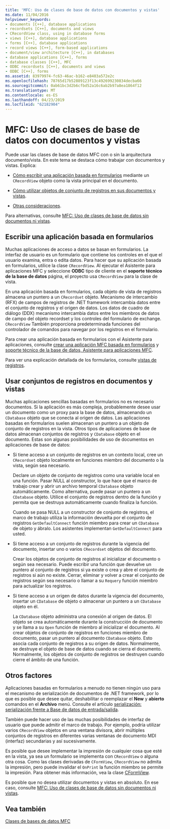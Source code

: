 ```yaml
---
title: 'MFC: Uso de clases de base de datos con documentos y vistas'
ms.date: 11/04/2016
helpviewer_keywords:
- documents [C++], database applications
- recordsets [C++], documents and views
- CRecordView class, using in database forms
- views [C++], database applications
- forms [C++], database applications
- record views [C++], form-based applications
- document/view architecture [C++], in databases
- database applications [C++], forms
- database classes [C++], MFC
- ODBC recordsets [C++], documents and views
- ODBC [C++], forms
ms.assetid: 83979974-fc63-46ac-b162-e8403a572e2c
ms.openlocfilehash: 78765d17b52889123f13c492699230834decba66
ms.sourcegitcommit: 0ab61bc3d2b6cfbd52a16c6ab2b97a8ea1864f12
ms.translationtype: MT
ms.contentlocale: es-ES
ms.lasthandoff: 04/23/2019
ms.locfileid: "62182904"
---
```

# <a name="mfc-using-database-classes-with-documents-and-views"></a>MFC: Uso de clases de base de datos con documentos y vistas

Puede usar las clases de base de datos MFC con o sin la arquitectura documento/vista. En este tema se destaca cómo trabajar con documentos y vistas. Explica:

- [Cómo escribir una aplicación basada en formularios](#_core_writing_a_form.2d.based_application) mediante un `CRecordView` objeto como la vista principal en el documento.

- [Cómo utilizar objetos de conjunto de registros en sus documentos y vistas](#_core_using_recordsets_in_documents_and_views).

- [Otras consideraciones](#_core_other_factors).

Para alternativas, consulte [MFC: Uso de clases de base de datos sin documentos ni vistas](../data/mfc-using-database-classes-without-documents-and-views.md).

##  <a name="_core_writing_a_form.2d.based_application"></a> Escribir una aplicación basada en formularios

Muchas aplicaciones de acceso a datos se basan en formularios. La interfaz de usuario es un formulario que contiene los controles en el que el usuario examina, entra o edita datos. Para hacer que su aplicación basada en formularios, utilice la clase `CRecordView`. Al ejecutar el Asistente para aplicaciones MFC y seleccione **ODBC** tipo de cliente en el **soporte técnico de la base de datos** página, el proyecto usa `CRecordView` para la clase de vista.

En una aplicación basada en formularios, cada objeto de vista de registros almacena un puntero a un `CRecordset` objeto. Mecanismo de intercambio (RFX) de campos de registros de .NET framework intercambia datos entre el conjunto de registros y el origen de datos. Los datos de cuadro de diálogo (DDX) mecanismo intercambia datos entre los miembros de datos de campo del objeto recordset y los controles del formulario de exchange. `CRecordView` También proporciona predeterminada funciones del controlador de comandos para navegar por los registros en el formulario.

Para crear una aplicación basada en formularios con el Asistente para aplicaciones, consulte [crear una aplicación MFC basada en formularios](../mfc/reference/creating-a-forms-based-mfc-application.md) y [soporte técnico de la base de datos, Asistente para aplicaciones MFC](../mfc/reference/database-support-mfc-application-wizard.md).

Para ver una explicación detallada de los formularios, consulte [vistas de registros](../data/record-views-mfc-data-access.md).

##  <a name="_core_using_recordsets_in_documents_and_views"></a> Usar conjuntos de registros en documentos y vistas

Muchas aplicaciones sencillas basadas en formularios no es necesario documentos. Si la aplicación es más compleja, probablemente desee usar un documento como un proxy para la base de datos, almacenando un `CDatabase` objeto que se conecta al origen de datos. Las aplicaciones basadas en formularios suelen almacenan un puntero a un objeto de conjunto de registros en la vista. Otros tipos de aplicaciones de base de datos almacenan conjuntos de registros y `CDatabase` objeto en el documento. Estas son algunas posibilidades de uso de documentos en aplicaciones de base de datos:

- Si tiene acceso a un conjunto de registros en un contexto local, cree un `CRecordset` objeto localmente en funciones miembro del documento o la vista, según sea necesario.

   Declare un objeto de conjunto de registros como una variable local en una función. Pasar NULL al constructor, lo que hace que el marco de trabajo crear y abrir un archivo temporal `CDatabase` objeto automáticamente. Como alternativa, puede pasar un puntero a un `CDatabase` objeto. Utilice el conjunto de registros dentro de la función y permita que se destruya automáticamente cuando finaliza la función.

   Cuando se pasa NULL a un constructor de conjunto de registros, el marco de trabajo utiliza la información devuelta por el conjunto de registros `GetDefaultConnect` función miembro para crear un `CDatabase` de objeto y ábralo. Los asistentes implementan `GetDefaultConnect` para usted.

- Si tiene acceso a un conjunto de registros durante la vigencia del documento, insertar uno o varios `CRecordset` objetos del documento.

   Crear los objetos de conjunto de registros al inicializar el documento o según sea necesario. Puede escribir una función que devuelve un puntero al conjunto de registros si ya existe o crea y abre el conjunto de registros si aún no existe. Cerrar, eliminar y volver a crear el conjunto de registros según sea necesario o llamar a su `Requery` función miembro para actualizar los registros.

- Si tiene acceso a un origen de datos durante la vigencia del documento, insertar un `CDatabase` de objeto o almacenar un puntero a un `CDatabase` objeto en él.

   La `CDatabase` objeto administra una conexión al origen de datos. El objeto se crea automáticamente durante la construcción de documento y se llama a su `Open` función de miembro al inicializar el documento. Al crear objetos de conjunto de registros en funciones miembro de documento, pasar un puntero al documento `CDatabase` objeto. Esto asocia cada conjunto de registros a su origen de datos. Normalmente, se destruye el objeto de base de datos cuando se cierra el documento. Normalmente, los objetos de conjunto de registros se destruyen cuando cierre el ámbito de una función.

##  <a name="_core_other_factors"></a> Otros factores

Aplicaciones basadas en formularios a menudo no tienen ningún uso para el mecanismo de serialización de documentos de .NET framework, por lo que es posible que desee quitar, deshabilitar o reemplazar el **New** y **abierto** comandos en el **Archivo** menú. Consulte el artículo [serialización: serialización frente a Base de datos de entrada/salida](../mfc/serialization-serialization-vs-database-input-output.md).

También puede hacer uso de las muchas posibilidades de interfaz de usuario que puede admitir el marco de trabajo. Por ejemplo, podría utilizar varios `CRecordView` objetos en una ventana divisora, abrir múltiples conjuntos de registros en diferentes varias ventanas de documento MDI (interfaz) secundarias y así sucesivamente.

Es posible que desee implementar la impresión de cualquier cosa que esté en la vista, ya sea un formulario se implementa con `CRecordView` o alguna otra cosa. Como las clases derivadas de `CFormView`, `CRecordView` no admita la impresión, pero puede invalidar el `OnPrint` la función miembro se permite la impresión. Para obtener más información, vea la clase [CFormView](../mfc/reference/cformview-class.md).

Es posible que no desea utilizar documentos y vistas en absoluto. En ese caso, consulte [MFC: Uso de clases de base de datos sin documentos ni vistas](../data/mfc-using-database-classes-without-documents-and-views.md).

## <a name="see-also"></a>Vea también

[Clases de bases de datos MFC](../data/mfc-database-classes-odbc-and-dao.md)